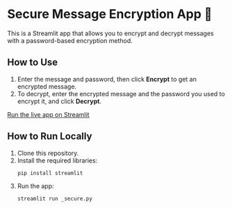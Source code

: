 # Secure Message Encryption App 🔐

This is a Streamlit app that allows you to encrypt and decrypt messages with a password-based encryption method.

## How to Use
1. Enter the message and password, then click **Encrypt** to get an encrypted message.
2. To decrypt, enter the encrypted message and the password you used to encrypt it, and click **Decrypt**.

[Run the live app on Streamlit]([YOUR_STREAMLIT_APP_LINK](https://securepy-2jfbergjrrtvj5uascsmgj.streamlit.app/))

## How to Run Locally
1. Clone this repository.
2. Install the required libraries:
    ```
    pip install streamlit
    ```
3. Run the app:
    ```
    streamlit run _secure.py
    ```
